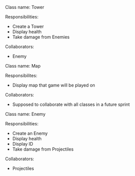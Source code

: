 Class name: Tower

Responsibilities:
- Create a Tower
- Display health
- Take damage from Enemies

Collaborators:
- Enemy


Class name: Map

Responsibilites:
- Display map that game will be played on

Collaborators:
- Supposed to collaborate with all classes in a future sprint


Class name: Enemy

Responsibilities:
- Create an Enemy
- Display health
- Display ID
- Take damage from Projectiles

Collaborators:
- Projectiles
